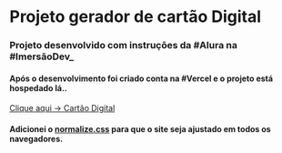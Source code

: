 # Projeto gerador de cartão Digital

### Projeto desenvolvido com instruções da #Alura na #ImersãoDev\_

#### Após o desenvolvimento foi criado conta na #Vercel e o projeto está hospedado lá..

[Clique aqui -> Cartão Digital](https://cartao-digital-sigma.vercel.app/)

#### Adicionei o [normalize.css](github.com/necolas/normalize.css) para que o site seja ajustado em todos os navegadores.

